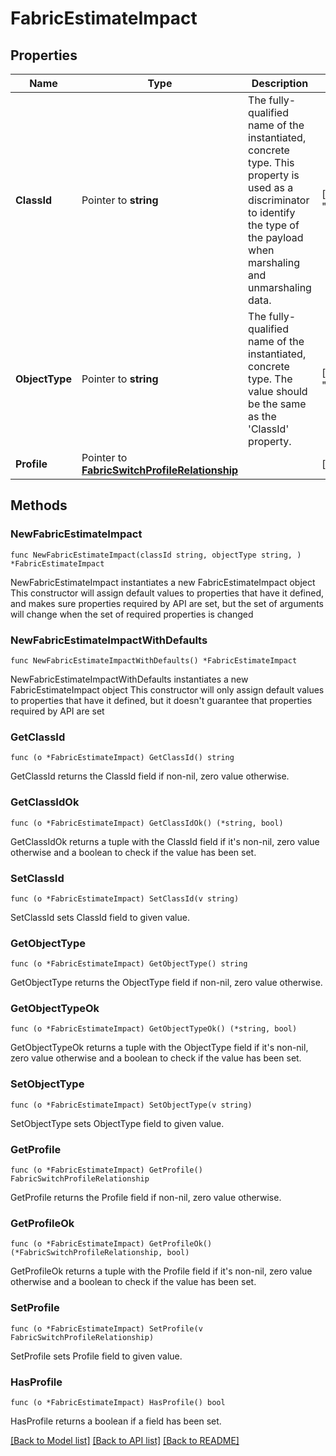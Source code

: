 # FabricEstimateImpact

## Properties

Name | Type | Description | Notes
------------ | ------------- | ------------- | -------------
**ClassId** | Pointer to **string** | The fully-qualified name of the instantiated, concrete type. This property is used as a discriminator to identify the type of the payload when marshaling and unmarshaling data. | [default to "fabric.EstimateImpact"]
**ObjectType** | Pointer to **string** | The fully-qualified name of the instantiated, concrete type. The value should be the same as the &#39;ClassId&#39; property. | [default to "fabric.EstimateImpact"]
**Profile** | Pointer to [**FabricSwitchProfileRelationship**](FabricSwitchProfileRelationship.md) |  | [optional] 

## Methods

### NewFabricEstimateImpact

`func NewFabricEstimateImpact(classId string, objectType string, ) *FabricEstimateImpact`

NewFabricEstimateImpact instantiates a new FabricEstimateImpact object
This constructor will assign default values to properties that have it defined,
and makes sure properties required by API are set, but the set of arguments
will change when the set of required properties is changed

### NewFabricEstimateImpactWithDefaults

`func NewFabricEstimateImpactWithDefaults() *FabricEstimateImpact`

NewFabricEstimateImpactWithDefaults instantiates a new FabricEstimateImpact object
This constructor will only assign default values to properties that have it defined,
but it doesn't guarantee that properties required by API are set

### GetClassId

`func (o *FabricEstimateImpact) GetClassId() string`

GetClassId returns the ClassId field if non-nil, zero value otherwise.

### GetClassIdOk

`func (o *FabricEstimateImpact) GetClassIdOk() (*string, bool)`

GetClassIdOk returns a tuple with the ClassId field if it's non-nil, zero value otherwise
and a boolean to check if the value has been set.

### SetClassId

`func (o *FabricEstimateImpact) SetClassId(v string)`

SetClassId sets ClassId field to given value.


### GetObjectType

`func (o *FabricEstimateImpact) GetObjectType() string`

GetObjectType returns the ObjectType field if non-nil, zero value otherwise.

### GetObjectTypeOk

`func (o *FabricEstimateImpact) GetObjectTypeOk() (*string, bool)`

GetObjectTypeOk returns a tuple with the ObjectType field if it's non-nil, zero value otherwise
and a boolean to check if the value has been set.

### SetObjectType

`func (o *FabricEstimateImpact) SetObjectType(v string)`

SetObjectType sets ObjectType field to given value.


### GetProfile

`func (o *FabricEstimateImpact) GetProfile() FabricSwitchProfileRelationship`

GetProfile returns the Profile field if non-nil, zero value otherwise.

### GetProfileOk

`func (o *FabricEstimateImpact) GetProfileOk() (*FabricSwitchProfileRelationship, bool)`

GetProfileOk returns a tuple with the Profile field if it's non-nil, zero value otherwise
and a boolean to check if the value has been set.

### SetProfile

`func (o *FabricEstimateImpact) SetProfile(v FabricSwitchProfileRelationship)`

SetProfile sets Profile field to given value.

### HasProfile

`func (o *FabricEstimateImpact) HasProfile() bool`

HasProfile returns a boolean if a field has been set.


[[Back to Model list]](../README.md#documentation-for-models) [[Back to API list]](../README.md#documentation-for-api-endpoints) [[Back to README]](../README.md)


